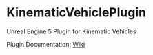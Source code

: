 # KinematicVehiclePlugin
Unreal Engine 5 Plugin for Kinematic Vehicles

Plugin Documentation: [Wiki](./wiki)
